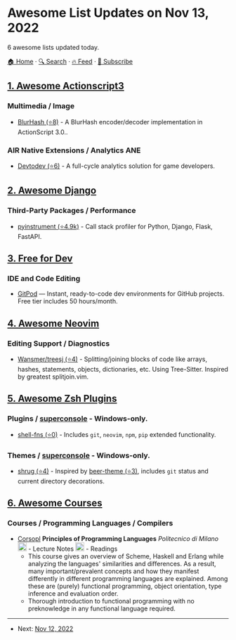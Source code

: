 # Awesome List Updates on Nov 13, 2022

6 awesome lists updated today.

[🏠 Home](/README.md) · [🔍 Search](https://www.trackawesomelist.com/search/) · [🔥 Feed](https://www.trackawesomelist.com/rss.xml) · [📮 Subscribe](https://trackawesomelist.us17.list-manage.com/subscribe?u=d2f0117aa829c83a63ec63c2f&id=36a103854c)



## [1. Awesome Actionscript3](/content/robinrodricks/awesome-actionscript3/README.md)

### Multimedia / Image

*   [BlurHash (⭐8)](https://github.com/roipeker/as3-blurhash) - A BlurHash encoder/decoder implementation in ActionScript 3.0..

### AIR Native Extensions / Analytics ANE

*   [Devtodev (⭐6)](https://github.com/devtodev-analytics/air-sdk) - A full-cycle analytics solution for game developers.

## [2. Awesome Django](/content/wsvincent/awesome-django/README.md)

### Third-Party Packages / Performance

*   [pyinstrument (⭐4.9k)](https://github.com/joerick/pyinstrument) - Call stack profiler for Python, Django, Flask, FastAPI.

## [3. Free for Dev](/content/ripienaar/free-for-dev/README.md)

### IDE and Code Editing

*   [GitPod](https://www.gitpod.io) — Instant, ready-to-code dev environments for GitHub projects. Free tier includes 50 hours/month.

## [4. Awesome Neovim](/content/rockerBOO/awesome-neovim/README.md)

### Editing Support / Diagnostics

*   [Wansmer/treesj (⭐4)](https://github.com/Wansmer/treesj) - Splitting/joining blocks of code like arrays, hashes, statements, objects, dictionaries, etc. Using Tree-Sitter. Inspired by greatest splitjoin.vim.

## [5. Awesome Zsh Plugins](/content/unixorn/awesome-zsh-plugins/README.md)

### Plugins / [superconsole](https://github.com/alexchmykhalo/superconsole)   \- Windows-only.

*   [shell-fns (⭐0)](https://github.com/Hdoc1509/shell-fns) - Includes `git`, `neovim`, `npm`, `pip` extended functionality.

### Themes / [superconsole](https://github.com/alexchmykhalo/superconsole)   \- Windows-only.

*   [shrug (⭐4)](https://github.com/to-var/shrug-zsh-theme) - Inspired by [beer-theme (⭐3)](https://github.com/tcnksm/oh-my-zsh-beer-theme), includes `git` status and current directory decorations.

## [6. Awesome Courses](/content/prakhar1989/awesome-courses/README.md)

### Courses / Programming Languages / Compilers

*   [Corsopl](https://pradella.faculty.polimi.it/PL.html) **Principles of Programming Languages** *Politecnico di Milano*  <img src="https://assets-cdn.github.com/images/icons/emoji/unicode/1f4dd.png" width="20" height="20" alt="Lecture Notes" title="Lecture Notes" /> - Lecture Notes <img src="https://assets-cdn.github.com/images/icons/emoji/unicode/1f4da.png" width="20" height="20" alt="Readings" title="Readings" /> - Readings
    *   This course gives an overview of Scheme, Haskell and Erlang while analyzing the languages' similarities and differences. As a result, many important/prevalent concepts and how they manifest differently in different programming languages are explained. Among these are (purely) functional programming, object orientation, type inference and evaluation order.
    *   Thorough introduction to functional programming with no preknowledge in any functional language required.

---

- Next: [Nov 12, 2022](/content/2022/11/12/README.md)